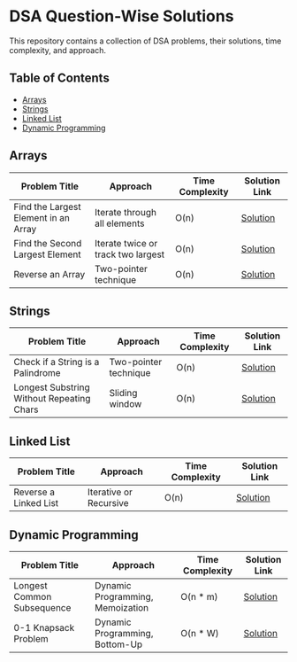 # DSA Question-Wise Solutions

This repository contains a collection of DSA problems, their solutions, time complexity, and approach.

## Table of Contents
- [Arrays](#arrays)
- [Strings](#strings)
- [Linked List](#linked-list)
- [Dynamic Programming](#dynamic-programming)

## Arrays

| Problem Title                             | Approach                              | Time Complexity | Solution Link                           |
|-------------------------------------------|---------------------------------------|----------------|-----------------------------------------|
| Find the Largest Element in an Array      | Iterate through all elements          | O(n)           | [Solution]()       |
| Find the Second Largest Element           | Iterate twice or track two largest    | O(n)           | [Solution](link-to-solution-file)       |
| Reverse an Array                          | Two-pointer technique                 | O(n)           | [Solution](link-to-solution-file)       |

## Strings

| Problem Title                             | Approach                              | Time Complexity | Solution Link                           |
|-------------------------------------------|---------------------------------------|----------------|-----------------------------------------|
| Check if a String is a Palindrome         | Two-pointer technique                 | O(n)           | [Solution](link-to-solution-file)       |
| Longest Substring Without Repeating Chars | Sliding window                        | O(n)           | [Solution](link-to-solution-file)       |

## Linked List

| Problem Title                             | Approach                              | Time Complexity | Solution Link                           |
|-------------------------------------------|---------------------------------------|----------------|-----------------------------------------|
| Reverse a Linked List                     | Iterative or Recursive                | O(n)           | [Solution](link-to-solution-fil)       |

## Dynamic Programming

| Problem Title                             | Approach                              | Time Complexity | Solution Link                           |
|-------------------------------------------|---------------------------------------|----------------|-----------------------------------------|
| Longest Common Subsequence                | Dynamic Programming, Memoization      | O(n * m)       | [Solution](link-to-solution-file)       |
| 0-1 Knapsack Problem                      | Dynamic Programming, Bottom-Up        | O(n * W)       | [Solution](link-to-solution-file)       |


